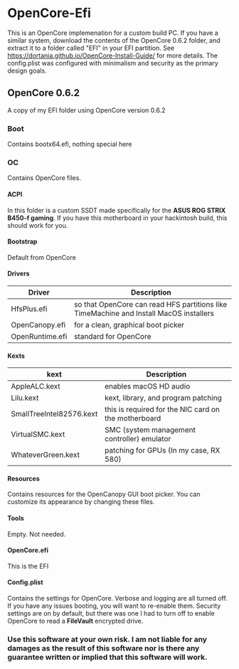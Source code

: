 # OpenCore-Efi
This is an OpenCore implemenation for a custom build PC.
If you have a similar system, download the contents of the OpenCore 0.6.2 folder, and extract it to a folder called "EFI" in your EFI partition.
See https://dortania.github.io/OpenCore-Install-Guide/ for more details.
The config.plist was configured with minimalism and security as the primary design goals.

## OpenCore 0.6.2
A copy of my EFI folder using OpenCore version 0.6.2

### Boot
Contains bootx64.efi, nothing special here

### OC
Contains OpenCore files.

#### ACPI
In this folder is a custom SSDT made specifically for the **ASUS ROG STRIX B450-f gaming**.
If you have this motherboard in your hackintosh build, this should work for you.

#### Bootstrap
Default from OpenCore

#### Drivers
| Driver | Description |
|--------|-------------|
|HfsPlus.efi | so that OpenCore can read HFS partitions like TimeMachine and Install MacOS installers |
|OpenCanopy.efi | for a clean, graphical boot picker |
|OpenRuntime.efi | standard for OpenCore |

#### Kexts
| kext | Description |
|------|-------------|
| AppleALC.kext | enables macOS HD audio |
| Lilu.kext | kext, library, and program patching |
| SmallTreeIntel82576.kext | this is required for the NIC card on the motherboard
| VirtualSMC.kext | SMC (system management controller) emulator |
| WhateverGreen.kext | patching for GPUs (In my case, RX 580) |

#### Resources
Contains resources for the OpenCanopy GUI boot picker. You can customize its appearance by changing these files.

#### Tools
Empty. Not needed.

#### OpenCore.efi
This is the EFI

#### Config.plist
Contains the settings for OpenCore.
Verbose and logging are all turned off. If you have any issues booting, you will want to re-enable them.
Security settings are on by default, but there was one I had to turn off to enable OpenCore to read a **FileVault** encrypted drive.

### Use this software at your own risk. I am not liable for any damages as the result of this software nor is there any guarantee written or implied that this software will work.
